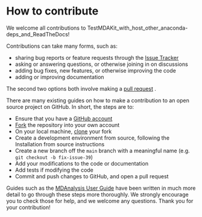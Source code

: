 # How to contribute

We welcome all contributions to TestMDAKit_with_host_other_anaconda-deps_and_ReadTheDocs!

Contributions can take many forms, such as:

* sharing bug reports or feature requests through the [Issue Tracker](https://github.com/other/mdakit-Cookie/issues)
* asking or answering questions, or otherwise joining in on discussions
* adding bug fixes, new features, or otherwise improving the code
* adding or improving documentation

The second two options both involve making a [pull request](https://github.com/other/mdakit-Cookie/pulls) .

There are many existing guides on how to make a contribution to an open
source project on GitHub. In short, the steps are to:

  * Ensure that you have a [GitHub account](https://github.com/signup/free)
  * [Fork](https://help.github.com/articles/fork-a-repo/) the repository into your own account
  * On your local machine, [clone](https://help.github.com/articles/cloning-a-repository/) your fork
  * Create a development environment from source, following the Installation from source instructions
  * Create a new branch off the `main` branch with a meaningful name (e.g. ``git checkout -b fix-issue-39``)
  * Add your modifications to the code or documentation
  * Add tests if modifying the code
  * Commit and push changes to GitHub, and open a pull request

Guides such as the [MDAnalysis User Guide](https://userguide.mdanalysis.org/stable/contributing.html)
have been written in much more detail to go through these steps more thoroughly.
We strongly encourage you to check those for help, and we welcome any questions.
Thank you for your contribution!